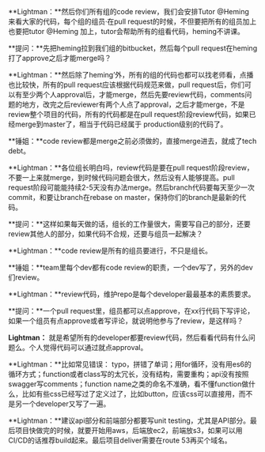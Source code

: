 **Lightman：**然后你们所有组的code review，我们会安排Tutor @Heming  来看大家的代码，每个组的组员·在pull request的时候，不但要把所有的组员加上也要把tutor @Heming 加上，tutor会帮助所有的组看代码，heming不讲课。

**提问：**先把heming拉到我们组的bitbucket，然后每个pull request在heming打了approve之后才能merge吗？

**Lightman：**然后除了heming’外，所有的组的代码也都可以找老师看，点播也比较快，所有的pull request应该根据代码规范来做，pull request后，你们可以有至少两个人approval后，才能merge，然后先要review代码，comments问题的地方，改完之后reviewer有两个人点了approval，之后才能merge，不是review整个项目的代码，所有的代码都是在pull request阶段review代码，如果已经merge到master了，相当于代码已经属于 production级别的代码了。

**锤姐：**code review都是merge之前必须做的，直接merge进去，就成了tech debt。

**Lightman：**各位组长明白吗，review代码是要在pull request阶段review，不要一上来就merge，到时候代码问题会很大，然后没有人能够提高。pull request阶段可能能持续2-5天没有办法merge。然后branch代码要每天至少一次commit，和要让branch在rebase on master，保持你们的branch是最新的代码。

**提问：**这样如果每天做的话，组长的工作量很大，需要写自己的部分，还要review其他人的部分，如果代码不合规，还要与组员一起解决？

**Lightman：**code review是所有的组员要进行，不只是组长。

**锤姐：**team里每个dev都有code review的职责，一个dev写了，另外的dev们review。

**Lightman：**review代码，维护repo是每个developer最最基本的素质要求。

**提问：**一个pull request里，组员都可以点approve，在xx行代码下写评论，如果一个组员有点approve或者写评论，就说明他参与了review，是这样吗？

**Lightman：** 就是希望所有的developer都要review代码，然后看看代码有什么问题么。个人觉得代码可以通过就点approval。

**Lightman：**比如常见错误： typo，拼错了单词；用for循环，没有用es6的循环方式；function或者class写的太冗长，没有结构，需要重构；api没有按照swagger写comments；function name之类的命名不准确，看不懂function做什么，比如有些css已经写过了定义过了，比如button，应该css可以直接用，而不是另一个developer又写了一遍。

**Lightman：**建议api部分和前端部分都要写unit testing，尤其是API部分。最后项目快做完的时候，就要开始用aws，后端放ec2，前端放s3，如果可以用CI/CD的话推荐build起来。最后项目deliver需要在route 53再买个域名。

